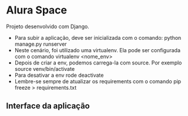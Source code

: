 # Alura Space
Projeto desenvolvido com Django.

- Para subir a aplicação, deve ser inicializada com o comando: python manage.py runserver
- Neste cenário, foi utilizado uma virtualenv. Ela pode ser configurada com o comando virtualenv <nome_env>
- Depois de criar a env, podemos carrega-la com source. Por exemplo source venv/bin/activate
- Para desativar a env rode deactivate
- Lembre-se sempre de atualizar os requirements com o comando pip freeze > requirements.txt

## Interface da aplicação
